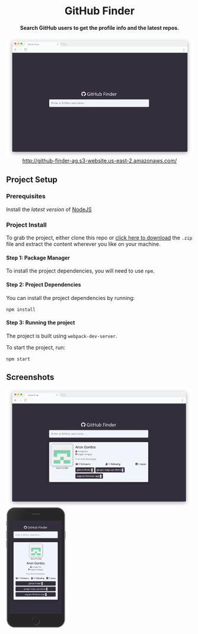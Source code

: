 <div align="center">
  <h1>GitHub Finder</h1>
  <h4>Search GitHub users to get the profile info and the latest repos.</h4>
  <img src="img/screenshot-1.png" width="600">
  <a href="http://github-finder-ag.s3-website.us-east-2.amazonaws.com/">http://github-finder-ag.s3-website.us-east-2.amazonaws.com/</a>
</div>

## Project Setup

### Prerequisites

Install the _latest version_ of <a href="https://nodejs.org" target="_blank">NodeJS</a>

### Project Install

To grab the project, either clone this repo or [click here to download](https://github.com/arongordos/github-finder/archive/main.zip) the `.zip` file and extract the content wherever you like on your machine.

#### Step 1: Package Manager

To install the project dependencies, you will need to use `npm`.

#### Step 2: Project Dependencies

You can install the project dependencies by running:

```
npm install
```

#### Step 3: Running the project
The project is built using `webpack-dev-server`.

To start the project, run:

```
npm start
```

<div>
  <h2>Screenshots</h2>
  <img src="img/screenshot-2.png" width="500">
  <img src="img/screenshot-mobile.png" width="160">
</div>